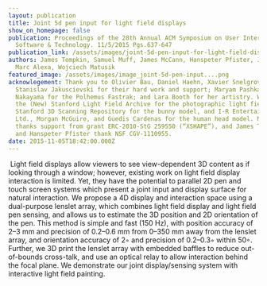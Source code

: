 ```yaml
---
layout: publication
title: Joint 5d pen input for light field displays
show_on_homepage: false
publication: Proceedings of the 28th Annual ACM Symposium on User Interface
  Software & Technology. 11/5/2015 Pgs.637-647
publication_link: /assets/images/joint-5d-pen-input-for-light-field-displays.pdf
authors: James Tompkin, Samuel Muff, James McCann, Hanspeter Pfister, Jan Kautz,
  Marc Alexa, Wojciech Matusik
featured_image: /assets/images/image_joint-5d-pen-input....png
acknowlegement: Thank you to Olivier Bau, Daniel Haehn, Xavier Snelgrove, and
  Stanislav Jakuscievski for their hard work and support; Maryam Pashkam and Ken
  Nakayama for the Polhemus Fastrak; and Lara Booth for her artistry. We thank
  the (New) Stanford Light Field Archive for the photographic light fields, the
  Stanford 3D Scanning Repository for the bunny model, and I-R Entertainment
  Ltd., Morgan McGuire, and Guedis Cardenas for the human head model. Marc Alexa
  thanks support from grant ERC-2010-StG 259550 (“XSHAPE”), and James Tompkin
  and Hanspeter Pfister thank NSF CGV-1110955.
date: 2015-11-05T18:42:00.000Z
---
```

 Light field displays allow viewers to see view-dependent 3D content as if looking through a window; however, existing work on light field display interaction is limited. Yet, they have the potential to parallel 2D pen and touch screen systems which present a joint input and display surface for natural interaction. We propose a 4D display and interaction space using a dual-purpose lenslet array, which combines light field display and light field pen sensing, and allows us to estimate the 3D position and 2D orientation of the pen. This method is simple and fast (150 Hz), with position accuracy of 2–3 mm and precision of 0.2–0.6 mm from 0–350 mm away from the lenslet array, and orientation accuracy of 2◦ and precision of 0.2–0.3◦ within 50◦. Further, we 3D print the lenslet array with embedded baffles to reduce out-of-bounds cross-talk, and use an optical relay to allow interaction behind the focal plane. We demonstrate our joint display/sensing system with interactive light field painting.